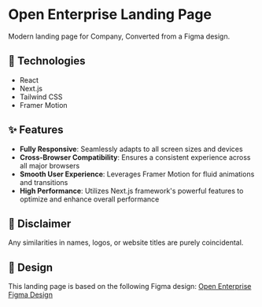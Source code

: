 # Open Enterprise Landing Page

Modern landing page for Company, Converted from a Figma design.

## 🚀 Technologies

- React
- Next.js
- Tailwind CSS
- Framer Motion

## ✨ Features

- **Fully Responsive**: Seamlessly adapts to all screen sizes and devices
- **Cross-Browser Compatibility**: Ensures a consistent experience across all major browsers
- **Smooth User Experience**: Leverages Framer Motion for fluid animations and transitions
- **High Performance**: Utilizes Next.js framework's powerful features to optimize and enhance overall performance

## 📣 Disclaimer

Any similarities in names, logos, or website titles are purely coincidental. 
## 🎨 Design

This landing page is based on the following Figma design:
[Open Enterprise Figma Design](https://www.figma.com/community/file/839442424194047238/landing-page-concept)
